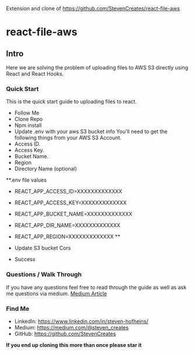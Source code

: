 Extension and clone of https://github.com/StevenCreates/react-file-aws

# react-file-aws

## Intro
Here we are solving the problem of uploading files to AWS S3 directly using React and React Hooks.

### Quick Start
This is the quick start guide to uploading files to react.    
- Follow Me
- Clone Repo
- Npm install
- Update .env with your aws S3 bucket info
You'll need to get the following things from your AWS S3 Account.
- Access ID.
- Access Key.
- Bucket Name.
- Region
- Directory Name (optional)
    
**.env file values
- REACT_APP_ACCESS_ID=XXXXXXXXXXXXX
- REACT_APP_ACCESS_KEY=XXXXXXXXXXXXX
- REACT_APP_BUCKET_NAME=XXXXXXXXXXXXX
- REACT_APP_DIR_NAME=XXXXXXXXXXXXX
- REACT_APP_REGION=XXXXXXXXXXXXX
**

- Update S3 bucket Cors
- Success


### Questions / Walk Through

If you have any questions feel free to read through the guide as well as ask me questions via medium.
[Medium Article](https://medium.com/@steven_creates/uploading-files-to-s3-using-react-js-hooks-react-aws-s3-c4c0684f38b3)


### Find Me
- LinkedIn: https://www.linkedin.com/in/steven-hofheins/
- Medium: https://medium.com/@steven_creates
- GitHub: https://github.com/StevenCreates


**If you end up cloning this more than once please star it**

